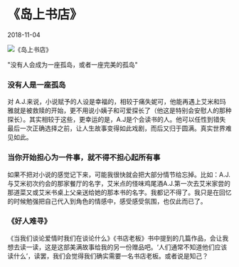 # 《岛上书店》

2018-11-04

![《岛上书店》](https://img14.360buyimg.com/n1/jfs/t18307/116/2684631523/92267/752b64f7/5b0272a5Nfce03d2f.jpg)


"没有人会成为一座孤岛，或者一座完美的孤岛"


<!-- more -->


### 没有人是一座孤岛

对 A.J.来说，小说赋予的人设是幸福的，相较于痛失妮可，他能再遇上艾米和玛雅就是被救赎的开始，更不用说小姨子和可爱探长了（他这是特别会安慰人的那种探长）。其实相较于这些，更幸运的是，A.J是个会读书的人。他可以任性到错失最后一次正确选择之前，让人生故事变得如此戏剧，而后又归于圆满。真实世界难见如此。

### 当你开始担心为一件事，就不得不担心起所有事

如果不把对小说的感觉记下来，可能我很快就会把大部分情节给忘掉。比如：A.J.与艾米初次约会的那家餐厅的名字，艾米点的怪味鸡尾酒A.J.第一次去艾米家尝的那道菜又或艾米书桌上父亲送给她的那本书的名字。我都记不得了。我只是在回忆的时候勉强把自己代入到角色的情感中，感受感受氛围，也仅此而已了。

### 《好人难寻》

《当我们谈论爱情时我们在谈论什么》《书店老板》书中提到的几篇作品，会让我想去读一读，这是这部美满故事给我的另一份赠品吧。‘人们通常不知道他们应该读什么’，读罢，我们会觉得我们确实需要一名书店老板。或者说是知己？

